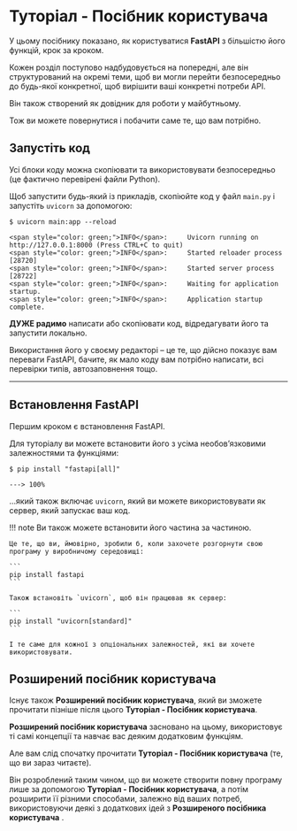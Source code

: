 # Туторіал - Посібник користувача

У цьому посібнику показано, як користуватися **FastAPI** з більшістю його функцій, крок за кроком.

Кожен розділ поступово надбудовується на попередні, але він структурований на окремі теми, щоб ви могли перейти безпосередньо до будь-якої конкретної, щоб вирішити ваші конкретні потреби API.

Він також створений як довідник для роботи у майбутньому.

Тож ви можете повернутися і побачити саме те, що вам потрібно.

## Запустіть код

Усі блоки коду можна скопіювати та використовувати безпосередньо (це фактично перевірені файли Python).

Щоб запустити будь-який із прикладів, скопіюйте код у файл `main.py` і запустіть `uvicorn` за допомогою:

<div class="termy">

```console
$ uvicorn main:app --reload

<span style="color: green;">INFO</span>:     Uvicorn running on http://127.0.0.1:8000 (Press CTRL+C to quit)
<span style="color: green;">INFO</span>:     Started reloader process [28720]
<span style="color: green;">INFO</span>:     Started server process [28722]
<span style="color: green;">INFO</span>:     Waiting for application startup.
<span style="color: green;">INFO</span>:     Application startup complete.
```

</div>

**ДУЖЕ радимо** написати або скопіювати код, відредагувати його та запустити локально.

Використання його у своєму редакторі – це те, що дійсно показує вам переваги FastAPI, бачите, як мало коду вам потрібно написати, всі перевірки типів, автозаповнення тощо.

---

## Встановлення FastAPI

Першим кроком є встановлення FastAPI.

Для туторіалу ви можете встановити його з усіма необов’язковими залежностями та функціями:

<div class="termy">

```console
$ pip install "fastapi[all]"

---> 100%
```

</div>

...який також включає `uvicorn`, який ви можете використовувати як сервер, який запускає ваш код.

!!! note
    Ви також можете встановити його частина за частиною.

    Це те, що ви, ймовірно, зробили б, коли захочете розгорнути свою програму у виробничому середовищі:

    ```
    pip install fastapi
    ```

    Також встановіть `uvicorn`, щоб він працював як сервер:

    ```
    pip install "uvicorn[standard]"
    ```

    І те саме для кожної з опціональних залежностей, які ви хочете використовувати.

## Розширений посібник користувача

Існує також **Розширений посібник користувача**, який ви зможете прочитати пізніше після цього **Туторіал - Посібник користувача**.

**Розширений посібник користувача** засновано на цьому, використовує ті самі концепції та навчає вас деяким додатковим функціям.

Але вам слід спочатку прочитати **Туторіал - Посібник користувача** (те, що ви зараз читаєте).

Він розроблений таким чином, що ви можете створити повну програму лише за допомогою **Туторіал - Посібник користувача**, а потім розширити її різними способами, залежно від ваших потреб, використовуючи деякі з додаткових ідей з **Розширеного посібника користувача** .
